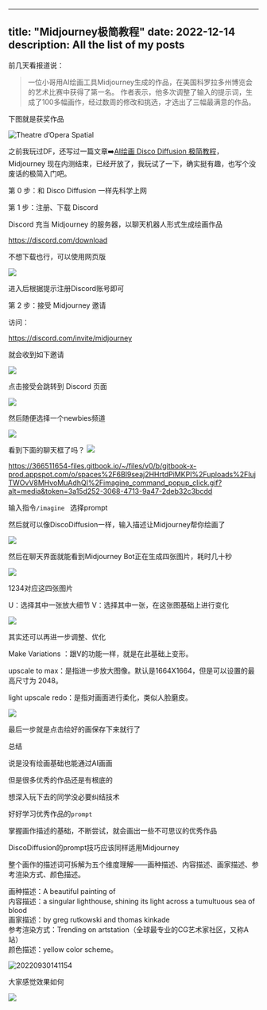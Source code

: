 
---
title: "Midjourney极简教程"
date: 2022-12-14
description: All the list of my posts
---

前几天看报道说：

> 一位小哥用AI绘画工具Midjourney生成的作品，在美国科罗拉多州博览会的艺术比赛中获得了第一名。
> 作者表示，他多次调整了输入的提示词，生成了100多幅画作，经过数周的修改和挑选，才选出了三幅最满意的作品。

下图就是获奖作品

![Theatre d’Opera Spatial](https://my-wechat.oss-cn-beijing.aliyuncs.com/FdWUPmBWIAE9EUK.jpeg)

之前我玩过DF，还写过一篇文章➡️[AI绘画 Disco Diffusion 极简教程](https://mp.weixin.qq.com/s?__biz=MzA4MjYwMTc5Nw==&amp;mid=2648967290&amp;idx=4&amp;sn=0607db0203731299264125f2ec47e805&amp;chksm=87939a50b0e41346b64c30acadc70e8904322f8323a17bd62552fc2e58030beec95367465457&token=1608043750&lang=zh_CN#rd)，Midjourney 现在内测结束，已经开放了，我玩试了一下，确实挺有趣，也写个没废话的极简入门吧。

第 0 步：和 Disco Diffusion 一样先科学上网

第 1 步：注册、下载 Discord

Discord 充当 Midjourney 的服务器，以聊天机器人形式生成绘画作品

https://discord.com/download


不想下载也行，可以使用网页版

![](https://my-wechat.oss-cn-beijing.aliyuncs.com/20220930132834.png)

进入后根据提示注册Discord账号即可

第 2 步：接受 Midjourney 邀请

访问：

https://discord.com/invite/midjourney

就会收到如下邀请

![](https://my-wechat.oss-cn-beijing.aliyuncs.com/20220930132036.png)

点击接受会跳转到 Discord 页面

![](https://my-wechat.oss-cn-beijing.aliyuncs.com/20220930133800.png)

然后随便选择一个newbies频道

![](https://my-wechat.oss-cn-beijing.aliyuncs.com/20220930134555.png)


看到下面的聊天框了吗？
![](https://my-wechat.oss-cn-beijing.aliyuncs.com/20220930134914.png)

https://366511654-files.gitbook.io/~/files/v0/b/gitbook-x-prod.appspot.com/o/spaces%2F6Bl9seaj2HHrtdPiMKPI%2Fuploads%2FIujTWOvV8MHvoMuAdhQI%2Fimagine_command_popup_click.gif?alt=media&token=3a15d252-3068-4713-9a47-2deb32c3bcdd


输入指令`/imagine ` 选择prompt

然后就可以像DiscoDiffusion一样，输入描述让Midjourney帮你绘画了


![](https://my-wechat.oss-cn-beijing.aliyuncs.com/20220929235505.png)

然后在聊天界面就能看到Midjourney Bot正在生成四张图片，耗时几十秒

![](https://my-wechat.oss-cn-beijing.aliyuncs.com/20220929235628.png)

1234对应这四张图片

U：选择其中一张放大细节
V：选择其中一张，在这张图基础上进行变化


![](https://my-wechat.oss-cn-beijing.aliyuncs.com/20220929235855.png)

其实还可以再进一步调整、优化

Make Variations ：跟V的功能一样，就是在此基础上变形。

upscale to max：是指进一步放大图像。默认是1664X1664，但是可以设置的最高尺寸为 2048。

light upscale redo：是指对画面进行柔化，类似人脸磨皮。


![](https://my-wechat.oss-cn-beijing.aliyuncs.com/20220930135533.png)

最后一步就是点击绘好的画保存下来就行了

总结

说是没有绘画基础也能通过AI画画

但是很多优秀的作品还是有根底的

想深入玩下去的同学没必要纠结技术

好好学习优秀作品的`prompt`

掌握画作描述的基础，不断尝试，就会画出一些不可思议的优秀作品

DiscoDiffusion的prompt技巧应该同样适用Midjourney

整个画作的描述词可拆解为五个维度理解——画种描述、内容描述、画家描述、参考渲染方式、颜色描述。
  
画种描述：A beautiful painting of  
内容描述：a singular lighthouse, shining its light across a tumultuous sea of blood   
画家描述：by greg rutkowski and thomas kinkade  
参考渲染方式：Trending on artstation（全球最专业的CG艺术家社区，又称A站）  
颜色描述：yellow color scheme。

![20220930141154](https://my-wechat.oss-cn-beijing.aliyuncs.com/20220930141154.png)

大家感觉效果如何

![](https://my-wechat.oss-cn-beijing.aliyuncs.com/20220930141245.png)